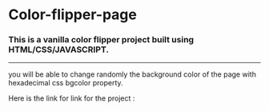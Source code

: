 # Color-flipper-page


<h3>This is a vanilla color flipper project built using HTML/CSS/JAVASCRIPT.</h3>

<hr>

<p>you will be able to change randomly the background color of the page with hexadecimal css bgcolor property.

Here is the link for link for the project :</p>
